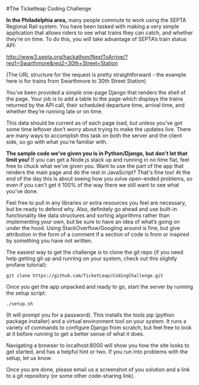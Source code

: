 #The Ticketleap Coding Challenge

**In the Philadelphia area,** many people commute to work using the SEPTA Regional Rail system.  You have been tasked with making a very simple application that allows riders to see what trains they can catch, and whether they’re on time.  To do this, you will take advantage of SEPTA’s train status API:

http://www3.septa.org/hackathon/NextToArrive/?req1=Swarthmore&req2=30th+Street+Station

(The URL structure for the request is pretty straightforward - the example here is for trains from Swarthmore to 30th Street Station)

You’ve been provided a simple one-page Django that renders the shell of the page.  Your job is to add a table to the page which displays the trains returned by the API call, their scheduled departure time, arrival time, and whether they’re running late or on time.   

This data should be current as of each page load, but unless you’ve got some time leftover don’t worry about trying to make the updates live.  There are many ways to accomplish this task on both the server and the client side, so go with what you’re familiar with.  

**The sample code we've given you is in Python/Django, but don't let that limit you!** If you can get a Node.js stack up and running in no time flat, feel free to chuck what we've given you.  Want to use the part of the app that renders the main page and do the rest in JavaScript?  That's fine too!  At the end of the day this is about seeing how you solve open-ended problems, so even if you can't get it 100% of the way there we still want to see what you've done. 

Feel free to pull in any libraries or extra resources you feel are necessary, but be ready to defend why.  Also, definitely go ahead and use built-in functionality like data structures and sorting algorithms rather than implementing your own, but be sure to have an idea of what’s going on under the hood.  Using StackOverflow/Googling around is fine, but give attribution in the form of a comment if a section of code is from or inspired by something you have not written. 

The easiest way to get the challenge is to clone the git repo (if you need help getting git up and running on your system, check out this slightly profane tutorial):

```git clone https://github.com/TicketLeap/CodingChallenge.git```

Once you get the app unpacked and ready to go, start the server by running the setup script:

```./setup.sh ```

(It will prompt you for a password).  This installs the tools pip (python package installer) and a virtual environment tool on your system.  It runs a variety of commands to configure Django from scratch, but feel free to look at it before running to get a better sense of what it does. 

Navigating a browser to localhost:8000 will show you how the site looks to get started, and has a helpful hint or two.  If you run into problems with the setup, let us know.  

Once you are done, please email us a screenshot of you solution and a link to a git repository (or some other code-sharing link).  
